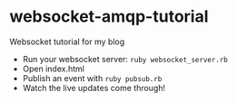 # websocket-amqp-tutorial
Websocket tutorial for my blog


 * Run your websocket server: `ruby websocket_server.rb`
 * Open index.html
 * Publish an event with `ruby pubsub.rb`
 * Watch the live updates come through!
